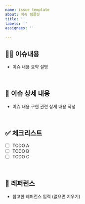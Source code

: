 ```yaml
---
name: issue template
about: 이슈 템플릿
title: ''
labels: ''
assignees: ''

---
```


##  ✍🏻 이슈내용
- 이슈 내용 요약 설명
<br>

##  📑 이슈 상세 내용
- 이슈 내용 구현 관련 상세 내용 작성
<br>

##  ✅ 체크리스트
- [ ] TODO A
- [ ] TODO B
- [ ] TODO C
<br>

##  🚎 레퍼런스 
- 참고한 레퍼런스 입력 (없으면 지우기)
